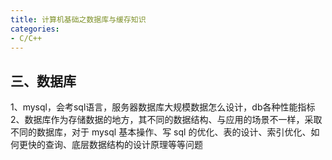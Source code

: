 ```yaml
---
title: 计算机基础之数据库与缓存知识
categories: 
- C/C++
---
```


## 三、数据库
1、mysql，会考sql语言，服务器数据库大规模数据怎么设计，db各种性能指标
2、数据库作为存储数据的地方，其不同的数据结构、与应用的场景不一样，采取不同的数据库，对于 mysql 基本操作、写 sql 的优化、表的设计、索引优化、如何更快的查询、底层数据结构的设计原理等等问题
